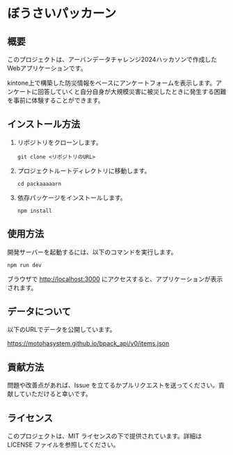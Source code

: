 # ぼうさいパッカーン

## 概要
このプロジェクトは、アーバンデータチャレンジ2024ハッカソンで作成したWebアプリケーションです。

kintone上で構築した防災情報をベースにアンケートフォームを表示します。アンケートに回答していくと自分自身が大規模災害に被災したときに発生する困難を事前に体験することができます。

## インストール方法
1. リポジトリをクローンします。
   ```
   git clone <リポジトリのURL>
   ```
2. プロジェクトルートディレクトリに移動します。
   ```
   cd packaaaaarn
   ```
3. 依存パッケージをインストールします。
   ```
   npm install
   ```

## 使用方法
開発サーバーを起動するには、以下のコマンドを実行します。
```
npm run dev
```
ブラウザで [http://localhost:3000](http://localhost:3000) にアクセスすると、アプリケーションが表示されます。

## データについて

以下のURLでデータを公開しています。

https://motohasystem.github.io/bpack_api/v0/items.json

## 貢献方法
問題や改善点があれば、Issue を立てるかプルリクエストを送ってください。貢献していただけると幸いです。

## ライセンス
このプロジェクトは、MIT ライセンスの下で提供されています。詳細は LICENSE ファイルを参照してください。
